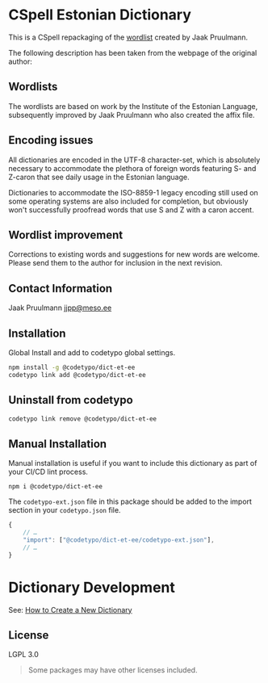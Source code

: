 # CSpell Estonian Dictionary

This is a CSpell repackaging of the [wordlist](http://www.meso.ee/~jjpp/speller/)
created by Jaak Pruulmann.

The following description has been taken from the webpage of the original author:

## Wordlists

The wordlists are based on work by the Institute of the Estonian Language,
subsequently improved by Jaak Pruulmann who also created the affix file.

## Encoding issues

All dictionaries are encoded in the UTF-8 character-set,
which is absolutely necessary to accommodate the plethora of foreign words
featuring S- and Z-caron that see daily usage in the Estonian language.

Dictionaries to accommodate the ISO-8859-1 legacy encoding still used on
some operating systems are also included for completion, but obviously
won't successfully proofread words that use S and Z with a caron accent.

## Wordlist improvement

Corrections to existing words and suggestions for new words are welcome.
Please send them to the author for inclusion in the next revision.

## Contact Information

Jaak Pruulmann <jjpp@meso.ee>

## Installation

Global Install and add to codetypo global settings.

```sh
npm install -g @codetypo/dict-et-ee
codetypo link add @codetypo/dict-et-ee
```

## Uninstall from codetypo

```sh
codetypo link remove @codetypo/dict-et-ee
```

## Manual Installation

Manual installation is useful if you want to include this dictionary as part of your CI/CD lint process.

```
npm i @codetypo/dict-et-ee
```

The `codetypo-ext.json` file in this package should be added to the import section in your `codetypo.json` file.

```javascript
{
    // …
    "import": ["@codetypo/dict-et-ee/codetypo-ext.json"],
    // …
}
```

# Dictionary Development

See: [How to Create a New Dictionary](https://github.com/khulnasoft/codetypo-dicts#how-to-create-a-new-dictionary)

## License

LGPL 3.0

> Some packages may have other licenses included.

<!---
codetypo:ignore wordlist wordlists
-->

